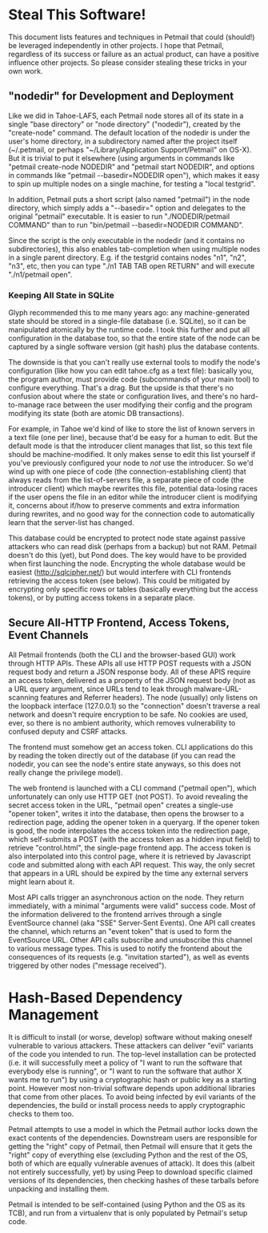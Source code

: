 # Steal This Software!

This document lists features and techniques in Petmail that could (should!)
be leveraged independently in other projects. I hope that Petmail, regardless
of its success or failure as an actual product, can have a positive influence
other projects. So please consider stealing these tricks in your own work.

## "nodedir" for Development and Deployment

Like we did in Tahoe-LAFS, each Petmail node stores all of its state in a
single "base directory" or "node directory" ("nodedir"), created by the
"create-node" command. The default location of the nodedir is under the
user's home directory, in a subdirectory named after the project itself
(~/.petmail, or perhaps "~/Library/Application Support/Petmail" on OS-X). But
it is trivial to put it elsewhere (using arguments in commands like "petmail
create-node NODEDIR" and "petmail start NODEDIR", and options in commands
like "petmail --basedir=NODEDIR open"), which makes it easy to spin up
multiple nodes on a single machine, for testing a "local testgrid".

In addition, Petmail puts a short script (also named "petmail") in the node
directory, which simply adds a "--basedir=" option and delegates to the
original "petmail" executable. It is easier to run "./NODEDIR/petmail
COMMAND" than to run "bin/petmail --basedir=NODEDIR COMMAND".

Since the script is the only executable in the nodedir (and it contains no
subdirectories), this also enables tab-completion when using multiple nodes
in a single parent directory. E.g. if the testgrid contains nodes "n1", "n2",
"n3", etc, then you can type "./n1 TAB TAB open RETURN" and will execute
"./n1/petmail open".

### Keeping All State in SQLite

Glyph recommended this to me many years ago: any machine-generated state
should be stored in a single-file database (i.e. SQLite), so it can be
manipulated atomically by the runtime code. I took this further and put all
configuration in the database too, so that the entire state of the node can
be captured by a single software version (git hash) plus the database
contents.

The downside is that you can't really use external tools to modify the node's
configuration (like how you can edit tahoe.cfg as a text file): basically
you, the program author, must provide code (subcommands of your main tool) to
configure everything. That's a drag. But the upside is that there's no
confusion about where the state or configuration lives, and there's no
hard-to-manage race between the user modifying their config and the program
modifying its state (both are atomic DB transactions).

For example, in Tahoe we'd kind of like to store the list of known servers in
a text file (one per line), because that'd be easy for a human to edit. But
the default mode is that the introducer client manages that list, so this
text file should be machine-modified. It only makes sense to edit this list
yourself if you've previously configured your node to *not* use the
introducer. So we'd wind up with one piece of code (the
connection-establishing client) that always reads from the list-of-servers
file, a separate piece of code (the introducer client) which maybe rewrites
this file, potential data-losing races if the user opens the file in an
editor while the introducer client is modifying it, concerns about if/how to
preserve comments and extra information during rewrites, and no good way for
the connection code to automatically learn that the server-list has changed.

This database could be encrypted to protect node state against passive
attackers who can read disk (perhaps from a backup) but not RAM. Petmail
doesn't do this (yet), but Pond does. The key would have to be provided when
first launching the node. Encrypting the whole database would be easiest
(http://sqlcipher.net/) but would interfere with CLI frontends retrieving the
access token (see below). This could be mitigated by encrypting only specific
rows or tables (basically everything but the access tokens), or by putting
access tokens in a separate place.

## Secure All-HTTP Frontend, Access Tokens, Event Channels

All Petmail frontends (both the CLI and the browser-based GUI) work through
HTTP APIs. These APIs all use HTTP POST requests with a JSON request body and
return a JSON response body. All of these APIS require an access token,
delivered as a property of the JSON request body (not as a URL query
argument, since URLs tend to leak through malware-URL-scanning features and
Referrer headers). The node (usually) only listens on the loopback interface
(127.0.0.1) so the "connection" doesn't traverse a real network and doesn't
require encryption to be safe. No cookies are used, ever, so there is no
ambient authority, which removes vulnerability to confused deputy and CSRF
attacks.

The frontend must somehow get an access token. CLI applications do this by
reading the token directly out of the database (if you can read the nodedir,
you can see the node's entire state anyways, so this does not really change
the privilege model).

The web frontend is launched with a CLI command ("petmail open"), which
unfortunately can only use HTTP GET (not POST). To avoid revealing the secret
access token in the URL, "petmail open" creates a single-use "opener token",
writes it into the database, then opens the browser to a redirection page,
adding the opener token in a queryarg. If the opener token is good, the node
interpolates the access token into the redirection page, which self-submits a
POST (with the access token as a hidden input field) to retrieve
"control.html", the single-page frontend app. The access token is also
interpolated into this control page, where it is retrieved by Javascript code
and submitted along with each API request. This way, the only secret that
appears in a URL should be expired by the time any external servers might
learn about it.

Most API calls trigger an asynchronous action on the node. They return
immediately, with a minimal "arguments were valid" success code. Most of the
information delivered to the frontend arrives through a single EventSource
channel (aka "SSE" Server-Sent Events). One API call creates the channel,
which returns an "event token" that is used to form the EventSource URL.
Other API calls subscribe and unsubscribe this channel to various message
types. This is used to notify the frontend about the consequences of its
requests (e.g. "invitation started"), as well as events triggered by other
nodes ("message received").

# Hash-Based Dependency Management

It is difficult to install (or worse, develop) software without making
oneself vulnerable to various attackers. These attackers can deliver "evil"
variants of the code you intended to run. The top-level installation can be
protected (i.e. it will successfully meet a policy of "I want to run the
software that everybody else is running", or "I want to run the software that
author X wants me to run") by using a cryptographic hash or public key as a
starting point. However most non-trivial software depends upon additional
libraries that come from other places. To avoid being infected by evil
variants of the dependencies, the build or install process needs to apply
cryptographic checks to them too.

Petmail attempts to use a model in which the Petmail author locks down the
exact contents of the dependencies. Downstream users are responsible for
getting the "right" copy of Petmail, then Petmail will ensure that it gets
the "right" copy of everything else (excluding Python and the rest of the OS,
both of which are equally vulnerable avenues of attack). It does this (albeit
not entirely successfully, yet) by using Peep to download specific claimed
versions of its dependencies, then checking hashes of these tarballs before
unpacking and installing them.

Petmail is intended to be self-contained (using Python and the OS as its
TCB), and run from a virtualenv that is only populated by Petmail's setup
code.
